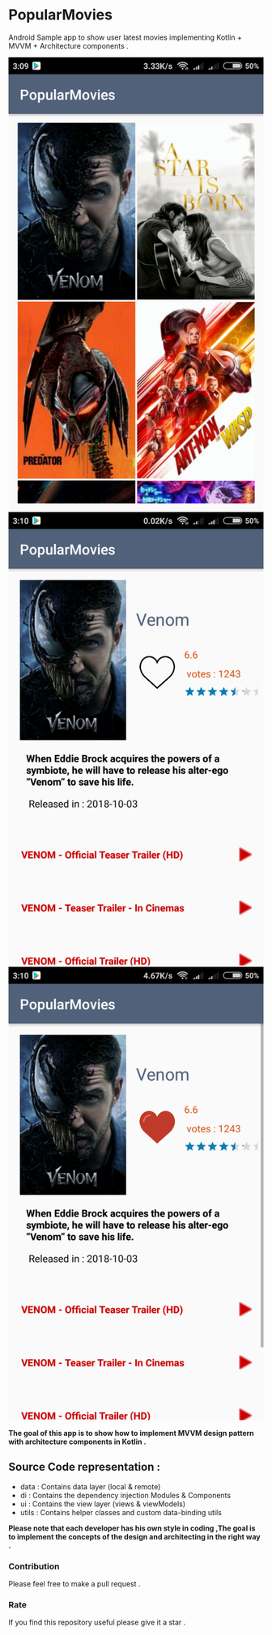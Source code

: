 # PopularMovies
Android Sample app to show user latest movies implementing Kotlin + MVVM + Architecture components .

![Latest Movies](movies.png)
![Movie Details](detail.png)
![Liked Movie Details](detail_liked.png)



**The goal of this app is to show how to implement MVVM design pattern with architecture components in Kotlin .**


##  Source Code representation :

- data : Contains data layer (local & remote)
- di : Contains the dependency injection Modules & Components
- ui : Contains the view layer (views & viewModels)
- utils : Contains helper classes and custom data-binding utils

**Please note that each developer has his own style in coding ,The goal is to implement the concepts of the design and architecting in the right way .**

 
### Contribution

Please feel free to make a pull request .

### Rate

If you find this repository useful please give it a star .
